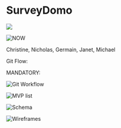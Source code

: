 SurveyDomo
==========

<img src="http://www.sadmuffin.net/cherrybam/graphics/gallery-domo/domo004.jpg">

![NOW](http://imgur.com/I8K0eGO)

Christine, Nicholas, Germain, Janet, Michael

Git Flow:

MANDATORY:

![Git Workflow](http://i.imgur.com/S5Or3e2.jpg)

![MVP list](http://imgur.com/zAAibfR.jpg)

![Schema](http://imgur.com/a1B02ZO.jpg)

![Wireframes](http://imgur.com/YzAY9Ws.jpg)
